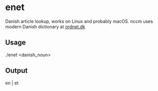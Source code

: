 # enet
Danish article lookup, works on Linux and probably macOS. nccm uses modern Danish dictionary at [ordnet.dk](http://ordnet.dk/ddo)
## Usage
./enet <danish_noun>
## Output 
en | et
